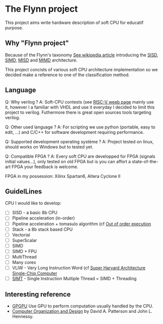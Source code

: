 # The Flynn project

This project aims write hardware description of soft CPU for educatif
purpose.

## Why "Flynn project"

Because of the Flynn's taxonomy [See wikipedia
article](https://en.wikipedia.org/wiki/Flynn%27s\_taxonomy) introducing the
[SISD](https://en.wikipedia.org/wiki/SISD),
[SIMD](https://en.wikipedia.org/wiki/SIMD),
[MISD](https://en.wikipedia.org/wiki/MISD) and
[MIMD](https://en.wikipedia.org/wiki/MIMD) architecture.

This project concists of
various soft CPU architecture implementation so we decided make a reference to
one of the classification method.

## Language

Q: Why verilog ?
A: Soft-CPU contests (see [RISC-V weeb
page](https://riscv.org/2018/10/risc-v-contest/) mainly use it, however I a
familiar with VHDL and use it everyday I decided to limit this project to
verilog. Futhermore there is great open sources tools targeting verilog.

Q: Other used language ?
A: For scripting we use python (portable, easy to edit, ...) and C/C++ for software
development requiring performance.

Q: Supported development operating système ?
A: Project tested on linux, should works on Windows but to tested yet.

Q: Compatible FPGA ?
A: Every soft CPU are developped for FPGA (signals initial values...), only
tested on old FPGA but is you can affort a state-of-the-art FPGA your feedback
is welcome.

FPGA in my possession: Xilinx Spartan6, Altera Cyclone II

## GuidelLines

CPU I would like to develop:
- [ ] SISD - a basic 8b CPU
- [ ] Pipeline acceleration (in-order)
- [ ] Pipeline acceleration + tomasulo algorithm (cf [Out of order
execution](https://en.wikipedia.org/wiki/Out-of-order_execution)
- [ ] Stack - a 8b stack based CPU
- [ ] Vectorial
- [ ] SuperScalar
- [ ] SIMD
- [ ] SIMD + FPU
- [ ] MultiThread
- [ ] Many cores
- [ ] VLIW - Very Long Instruction Word (cf [Super Harvard Architecture
Single-Chip
Computer](https://en.wikipedia.org/wiki/Super_Harvard_Architecture_Single-Chip_Computer)
- [ ] [SIMT](https://en.wikipedia.org/wiki/Single\_instruction,\_multiple\_threads) - Single Instruction Multiple Thread = SIMD + Threading

## Interesting reference
- [GPGPU](https://en.wikipedia.org/wiki/General-purpose_computing_on_graphics_processing_units)
  Use GPU to perform computation usually handled by the CPU.
- [Computer Organization and
  Design](https://books.google.fr/books?id=3b63x-0P3_UC) by David A.
Patterson  and John L. Hennessy.

